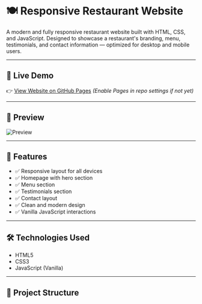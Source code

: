 # 🍽️ Responsive Restaurant Website

A modern and fully responsive restaurant website built with HTML, CSS, and JavaScript. Designed to showcase a restaurant's branding, menu, testimonials, and contact information — optimized for desktop and mobile users.

---

## 🔗 Live Demo

👉 [View Website on GitHub Pages](https://jojoman1.github.io/responsive-restaurant-website/) *(Enable Pages in repo settings if not yet)*

---

## 📸 Preview

![Preview](Screenshot.png) <!-- Replace with your screenshot image -->

---

## 🚀 Features

- ✅ Responsive layout for all devices
- ✅ Homepage with hero section
- ✅ Menu section
- ✅ Testimonials section
- ✅ Contact layout
- ✅ Clean and modern design
- ✅ Vanilla JavaScript interactions

---

## 🛠️ Technologies Used

- HTML5
- CSS3
- JavaScript (Vanilla)

---

## 📁 Project Structure

